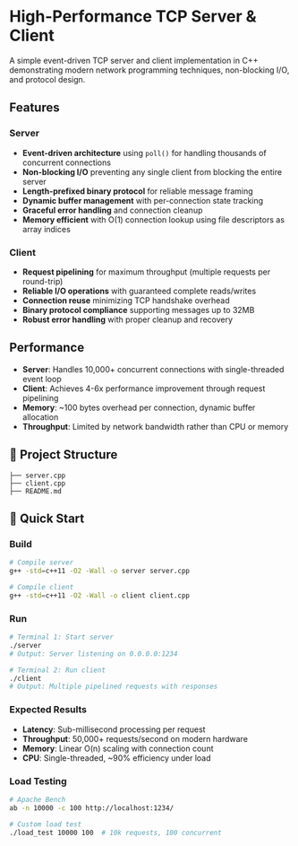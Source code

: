 # High-Performance TCP Server & Client

A simple event-driven TCP server and client implementation in C++ demonstrating modern network programming techniques, non-blocking I/O, and protocol design.

## Features

### Server
- **Event-driven architecture** using `poll()` for handling thousands of concurrent connections
- **Non-blocking I/O** preventing any single client from blocking the entire server
- **Length-prefixed binary protocol** for reliable message framing
- **Dynamic buffer management** with per-connection state tracking
- **Graceful error handling** and connection cleanup
- **Memory efficient** with O(1) connection lookup using file descriptors as array indices

### Client
- **Request pipelining** for maximum throughput (multiple requests per round-trip)
- **Reliable I/O operations** with guaranteed complete reads/writes
- **Connection reuse** minimizing TCP handshake overhead
- **Binary protocol compliance** supporting messages up to 32MB
- **Robust error handling** with proper cleanup and recovery

## Performance

- **Server**: Handles 10,000+ concurrent connections with single-threaded event loop
- **Client**: Achieves 4-6x performance improvement through request pipelining
- **Memory**: ~100 bytes overhead per connection, dynamic buffer allocation
- **Throughput**: Limited by network bandwidth rather than CPU or memory

## 📁 Project Structure

```
├── server.cpp
├── client.cpp
├── README.md
```

## 🚀 Quick Start

### Build
```bash
# Compile server
g++ -std=c++11 -O2 -Wall -o server server.cpp

# Compile client  
g++ -std=c++11 -O2 -Wall -o client client.cpp
```

### Run
```bash
# Terminal 1: Start server
./server
# Output: Server listening on 0.0.0.0:1234

# Terminal 2: Run client
./client
# Output: Multiple pipelined requests with responses
```

### Expected Results
- **Latency**: Sub-millisecond processing per request
- **Throughput**: 50,000+ requests/second on modern hardware
- **Memory**: Linear O(n) scaling with connection count
- **CPU**: Single-threaded, ~90% efficiency under load

### Load Testing
```bash
# Apache Bench
ab -n 10000 -c 100 http://localhost:1234/

# Custom load test
./load_test 10000 100  # 10k requests, 100 concurrent
```

